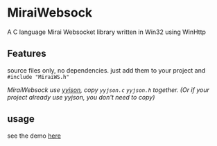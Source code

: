 # MiraiWebsock
A C language Mirai Websocket library written in Win32 using WinHttp

## Features

source files only, no dependencies. just add them to your project and `#include "MiraiWS.h"`

*MiraiWebsock use [yyjson](https://github.com/ibireme/yyjson), copy `yyjson.c` `yyjson.h` together. (Or if your project already use yyjson, you don't need to copy)*

## usage

see the demo [here](https://github.com/kernelbin/MiraiWebsockDemo)

